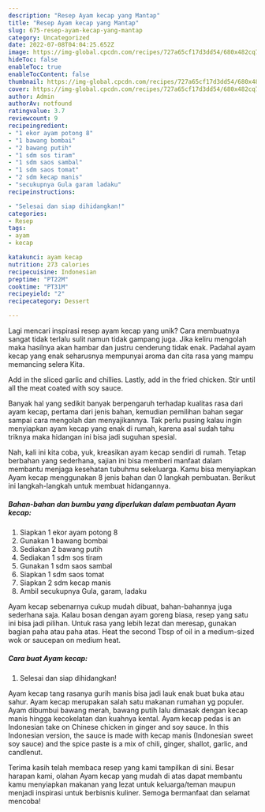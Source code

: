 ```yaml
---
description: "Resep Ayam kecap yang Mantap"
title: "Resep Ayam kecap yang Mantap"
slug: 675-resep-ayam-kecap-yang-mantap
category: Uncategorized
date: 2022-07-08T04:04:25.652Z
image: https://img-global.cpcdn.com/recipes/727a65cf17d3dd54/680x482cq70/ayam-kecap-foto-resep-utama.jpg
hideToc: false
enableToc: true
enableTocContent: false
thumbnail: https://img-global.cpcdn.com/recipes/727a65cf17d3dd54/680x482cq70/ayam-kecap-foto-resep-utama.jpg
cover: https://img-global.cpcdn.com/recipes/727a65cf17d3dd54/680x482cq70/ayam-kecap-foto-resep-utama.jpg
author: Admin
authorAv: notfound
ratingvalue: 3.7
reviewcount: 9
recipeingredient:
- "1 ekor ayam potong 8"
- "1 bawang bombai"
- "2 bawang putih"
- "1 sdm sos tiram"
- "1 sdm saos sambal"
- "1 sdm saos tomat"
- "2 sdm kecap manis"
- "secukupnya Gula garam ladaku"
recipeinstructions:

- "Selesai dan siap dihidangkan!"
categories:
- Resep
tags:
- ayam
- kecap

katakunci: ayam kecap 
nutrition: 273 calories
recipecuisine: Indonesian
preptime: "PT22M"
cooktime: "PT31M"
recipeyield: "2"
recipecategory: Dessert

---
```





Lagi mencari inspirasi resep ayam kecap yang unik? Cara membuatnya sangat tidak terlalu sulit namun tidak gampang juga. Jika keliru mengolah maka hasilnya akan hambar dan justru cenderung tidak enak. Padahal ayam kecap yang enak seharusnya mempunyai aroma dan cita rasa yang mampu memancing selera Kita.





Add in the sliced garlic and chillies. Lastly, add in the fried chicken. Stir until all the meat coated with soy sauce.

Banyak hal yang sedikit banyak berpengaruh terhadap kualitas rasa dari ayam kecap, pertama dari jenis bahan, kemudian pemilihan bahan segar sampai cara mengolah dan menyajikannya. Tak perlu pusing kalau ingin menyiapkan ayam kecap yang enak di rumah, karena asal sudah tahu triknya maka hidangan ini bisa jadi suguhan spesial.






Nah, kali ini kita coba, yuk, kreasikan ayam kecap sendiri di rumah. Tetap berbahan yang sederhana, sajian ini bisa memberi manfaat dalam membantu menjaga kesehatan tubuhmu sekeluarga. Kamu bisa menyiapkan Ayam kecap menggunakan 8 jenis bahan dan 0 langkah pembuatan. Berikut ini langkah-langkah untuk membuat hidangannya.

<!--inarticleads1-->

##### Bahan-bahan dan bumbu yang diperlukan dalam pembuatan Ayam kecap:

1. Siapkan 1 ekor ayam potong 8
1. Gunakan 1 bawang bombai
1. Sediakan 2 bawang putih
1. Sediakan 1 sdm sos tiram
1. Gunakan 1 sdm saos sambal
1. Siapkan 1 sdm saos tomat
1. Siapkan 2 sdm kecap manis
1. Ambil secukupnya Gula, garam, ladaku


Ayam kecap sebenarnya cukup mudah dibuat, bahan-bahannya juga sederhana saja. Kalau bosan dengan ayam goreng biasa, resep yang satu ini bisa jadi pilihan. Untuk rasa yang lebih lezat dan meresap, gunakan bagian paha atau paha atas. Heat the second Tbsp of oil in a medium-sized wok or saucepan on medium heat. 

<!--inarticleads2-->

##### Cara buat Ayam kecap:


1. Selesai dan siap dihidangkan!

Ayam kecap tang rasanya gurih manis bisa jadi lauk enak buat buka atau sahur. Ayam kecap merupakan salah satu makanan rumahan yg populer. Ayam dibumbui bawang merah, bawang putih lalu dimasak dengan kecap manis hingga kecokelatan dan kuahnya kental. Ayam kecap pedas is an Indonesian take on Chinese chicken in ginger and soy sauce. In this Indonesian version, the sauce is made with kecap manis (Indonesian sweet soy sauce) and the spice paste is a mix of chili, ginger, shallot, garlic, and candlenut. 

Terima kasih telah membaca resep yang kami tampilkan di sini. Besar harapan kami, olahan Ayam kecap yang mudah di atas dapat membantu kamu menyiapkan makanan yang lezat untuk keluarga/teman maupun menjadi inspirasi untuk berbisnis kuliner. Semoga bermanfaat dan selamat mencoba!
